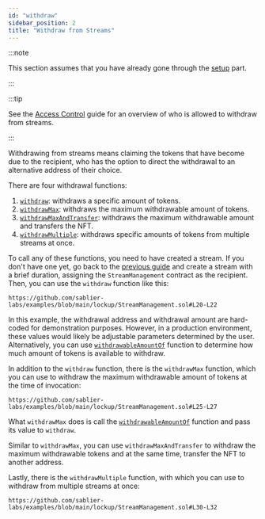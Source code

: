```yaml
---
id: "withdraw"
sidebar_position: 2
title: "Withdraw from Streams"
---
```


:::note

This section assumes that you have already gone through the [setup](/guides/lockup/examples/stream-management/setup)
part.

:::

:::tip

See the [Access Control](/reference/lockup/access-control) guide for an overview of who is allowed to withdraw from
streams.

:::

Withdrawing from streams means claiming the tokens that have become due to the recipient, who has the option to direct
the withdrawal to an alternative address of their choice.

There are four withdrawal functions:

1. [`withdraw`](/reference/lockup/contracts/abstracts/abstract.SablierLockupBase#withdraw): withdraws a specific amount
   of tokens.
2. [`withdrawMax`](/reference/lockup/contracts/abstracts/abstract.SablierLockupBase#withdrawmax): withdraws the maximum
   withdrawable amount of tokens.
3. [`withdrawMaxAndTransfer`](/reference/lockup/contracts/abstracts/abstract.SablierLockupBase#withdrawmaxandtransfer):
   withdraws the maximum withdrawable amount and transfers the NFT.
4. [`withdrawMultiple`](/reference/lockup/contracts/abstracts/abstract.SablierLockupBase#withdrawmultiple): withdraws
   specific amounts of tokens from multiple streams at once.

To call any of these functions, you need to have created a stream. If you don't have one yet, go back to the
[previous guide](/guides/lockup/examples/create-stream/lockup-linear) and create a stream with a brief duration,
assigning the `StreamManagement` contract as the recipient. Then, you can use the `withdraw` function like this:

```solidity reference title="Stream Management: Withdraw"
https://github.com/sablier-labs/examples/blob/main/lockup/StreamManagement.sol#L20-L22
```

In this example, the withdrawal address and withdrawal amount are hard-coded for demonstration purposes. However, in a
production environment, these values would likely be adjustable parameters determined by the user. Alternatively, you
can use [`withdrawableAmountOf`](/reference/lockup/contracts/abstracts/abstract.SablierLockupBase#withdrawableamountof)
function to determine how much amount of tokens is available to withdraw.

In addition to the `withdraw` function, there is the `withdrawMax` function, which you can use to withdraw the maximum
withdrawable amount of tokens at the time of invocation:

```solidity reference title="Stream Management: Withdraw Max"
https://github.com/sablier-labs/examples/blob/main/lockup/StreamManagement.sol#L25-L27
```

What `withdrawMax` does is call the
[`withdrawableAmountOf`](/reference/lockup/contracts/abstracts/abstract.SablierLockupBase#withdrawableamountof) function
and pass its value to `withdraw`.

Similar to `withdrawMax`, you can use `withdrawMaxAndTransfer` to withdraw the maximum withdrawable tokens and at the
same time, transfer the NFT to another address.

Lastly, there is the `withdrawMultiple` function, with which you can use to withdraw from multiple streams at once:

```solidity reference title="Stream Management: Withdraw Multiple"
https://github.com/sablier-labs/examples/blob/main/lockup/StreamManagement.sol#L30-L32
```
